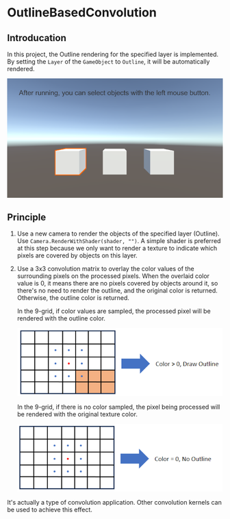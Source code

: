 # OutlineBasedConvolution

## Introducation
In this project, the Outline rendering for the specified layer is implemented. By setting the `Layer` of the `GameObject` to `Outline`, it will be automatically rendered.

![result](/Imgs/ImageEffects/Outlines/OutlineBasedConvolution/01.png)

## Principle
1. Use a new camera to render the objects of the specified layer (Outline). Use `Camera.RenderWithShader(shader, "")`. A simple shader is preferred at this step because we only want to render a texture to indicate which pixels are covered by objects on this layer.
2. Use a 3x3 convolution matrix to overlay the color values of the surrounding pixels on the processed pixels. When the overlaid color value is 0, it means there are no pixels covered by objects around it, so there's no need to render the outline, and the original color is returned. Otherwise, the outline color is returned.
    
    In the 9-grid, if color values are sampled, the processed pixel will be rendered with the outline color.

    ![01](/Imgs/ImageEffects/Outlines/OutlineBasedConvolution/02.png)

    In the 9-grid, if there is no color sampled, the pixel being processed will be rendered with the original texture color.
    
    ![02](/Imgs/ImageEffects/Outlines/OutlineBasedConvolution/03.png)

It's actually a type of convolution application. Other convolution kernels can be used to achieve this effect.